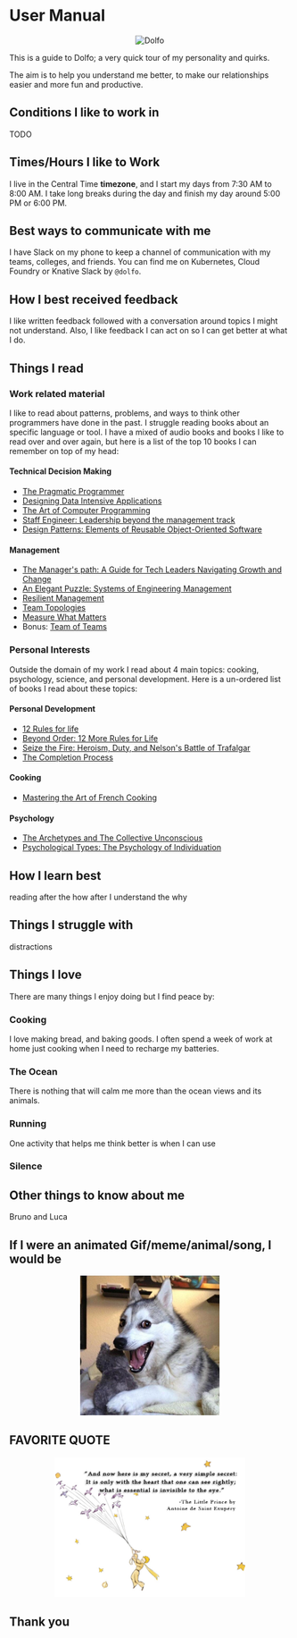 # User Manual

<p align="center">
    <img src="https://avatars.githubusercontent.com/u/2008765?v=4" alt="Dolfo" width="250" height="250">
</p>

This is a guide to Dolfo; a very quick tour of my personality and quirks.

The aim is to help you understand me better, to make our relationships easier and more fun and productive.

## Conditions I like to work in

TODO

## Times/Hours I like to Work

I live in the Central Time **timezone**, and I start my days from 7:30 AM to 8:00 AM. I take long breaks during the day and finish my day around 5:00 PM or 6:00 PM.

## Best ways to communicate with me

I have Slack on my phone to keep a channel of communication with my teams, colleges, and friends. You can find me on Kubernetes, Cloud Foundry or Knative Slack by `@dolfo`.

## How I best received feedback

I like written feedback followed with a conversation around topics I might not understand. Also, I like feedback I can act on so I can get better at what I do.

## Things I read

### Work related material

I like to read about patterns, problems, and ways to think other programmers have done in the past. I struggle reading books about an specific language or tool. I have a mixed of audio books and books I like to read over and over again, but here is a list of the top 10 books I can remember on top of my head:

#### Technical Decision Making

- [The Pragmatic Programmer](https://pragprog.com/titles/tpp20/the-pragmatic-programmer-20th-anniversary-edition/)
- [Designing Data Intensive Applications](https://www.amazon.com/Designing-Data-Intensive-Applications-Reliable-Maintainable/dp/1449373321)
- [The Art of Computer Programming](https://en.wikipedia.org/wiki/The_Art_of_Computer_Programming)
- [Staff Engineer: Leadership beyond the management track](https://staffeng.com/book)
- [Design Patterns: Elements of Reusable Object-Oriented Software](https://www.amazon.com/Design-Patterns-Elements-Reusable-Object-Oriented/dp/0201633612)

#### Management

- [The Manager's path: A Guide for Tech Leaders Navigating Growth and Change](https://www.amazon.com/Managers-Path-Leaders-Navigating-Growth/dp/1491973897)
- [An Elegant Puzzle: Systems of Engineering Management](https://www.amazon.com/Elegant-Puzzle-Systems-Engineering-Management/dp/1732265186/ref=pd_lpo_1?pd_rd_i=1732265186&psc=1)
- [Resilient Management](https://resilient-management.com/)
- [Team Topologies](https://teamtopologies.com/)
- [Measure What Matters](https://www.amazon.com/Measure-What-Matters-Google-Foundation/dp/0525536221)
- Bonus: [Team of Teams](https://www.amazon.com/Team-Teams-Rules-Engagement-Complex/dp/1591847486)

### Personal Interests

Outside the domain of my work I read about 4 main topics: cooking, psychology, science, and personal development. Here is a un-ordered list of books I read about these topics:

#### Personal Development

- [12 Rules for life](https://www.amazon.com/12-Rules-Life-Antidote-Chaos/dp/0345816021)
- [Beyond Order: 12 More Rules for Life](https://www.amazon.com/Beyond-Order-More-Rules-Life/dp/0593084640)
- [Seize the Fire: Heroism, Duty, and Nelson's Battle of Trafalgar](https://www.amazon.com/Seize-Fire-Heroism-Nelsons-Trafalgar/dp/0060753625)
- [The Completion Process](https://completionprocess.com/)

#### Cooking

- [Mastering the Art of French Cooking](https://www.amazon.com/Mastering-Art-French-Cooking-Vol/dp/0375413405/ref=zg_bs_4280_1/132-0793199-0929530?pd_rd_i=0375413405&psc=1)

#### Psychology

- [The Archetypes and The Collective Unconscious](https://www.amazon.com/Archetypes-Collective-Unconscious-Collected-Works/dp/0691018332/ref=sr_1_2?keywords=carl+jung+shadow&qid=1657634187&s=books&sr=1-2)
- [Psychological Types: The Psychology of Individuation](https://www.amazon.com/Psychological-Types-C-G-Jung-audiobook/dp/B07ZS2R53P/ref=sr_1_4?keywords=carl+jung+shadow&qid=1657634187&s=books&sr=1-4)

## How I learn best

reading after the how after I understand the why

## Things I struggle with

distractions

## Things I love

There are many things I enjoy doing but I find peace by:

### Cooking

I love making bread, and baking goods. I often spend a week of work at home just cooking when I need to recharge my batteries.

### The Ocean

There is nothing that will calm me more than the ocean views and its animals.

### Running

One activity that helps me think better is when I can use

### Silence

## Other things to know about me

Bruno and Luca

## If I were an animated Gif/meme/animal/song, I would be

<p align="center">
    <img src="./get-it-pun-dog.jpg" alt=""  height="250">
</p>

## FAVORITE QUOTE

<p align="center">
    <img src="./The-Little-Prince-Quote.jpg" alt=""  height="250">
</p>

## Thank you
